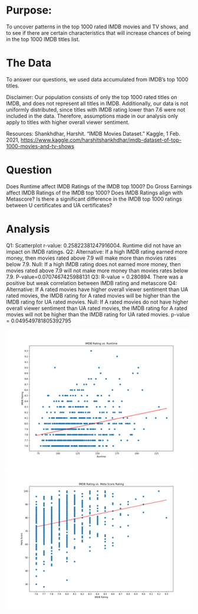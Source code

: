 # Purpose: 
To uncover patterns in the top 1000 rated IMDB movies and TV shows, and to see if there are certain characteristics that will increase chances of being in the top 1000 IMDB titles list.

# The Data
To answer our questions, we used data accumulated from IMDB’s top 1000 titles.

Disclaimer: 
Our population consists of only the top 1000 rated titles on IMDB, and does not represent all titles in IMDB. Additionally, our data is not uniformly distributed, since titles with IMDB rating lower than 7.6 were not included in the data. Therefore, assumptions made in our analysis only apply to titles with higher overall viewer sentiment.

Resources:
Shankhdhar, Harshit. “IMDB Movies Dataset.” Kaggle, 1 Feb. 2021, https://www.kaggle.com/harshitshankhdhar/imdb-dataset-of-top-1000-movies-and-tv-shows

# Question
Does Runtime affect IMDB Ratings of the IMDB top 1000?
Do Gross Earnings affect IMDB Ratings of the IMDB top 1000?
Does IMDB Ratings align with Metascore?
Is there a significant difference in the IMDB top 1000 ratings between U certificates and UA certificates?

# Analysis
Q1: Scatterplot r-value: 0.25822381247916004. Runtime did not have an impact on IMDB ratings.
Q2: Alternative: If a high IMDB rating earned more money, then movies rated above 7.9 will make more than movies rates below 7.9.
    Null: If a high IMDB rating does not earned more money, then movies rated above 7.9 will not make more money than movies rates below 7.9.
    P-value=0.0707467425988131
Q3: R-value = 0.280894. There was a positive but weak correlation between IMDB rating and metascore
Q4: Alternative: If A rated movies have higher overall viewer sentiment than UA rated movies, the IMDB rating for A rated movies will be higher than the IMDB rating for UA rated  movies.
    Null: If A rated movies do not have higher overall viewer sentiment than UA rated movies, the IMDB rating for A rated movies will not be higher than the IMDB rating for UA    rated movies.
    p-value = 0.049549781805392795




![IMDB V Runtime Scatterplt](/Figures/01_IMDB_v_Runtime_scatter.png "IMDB V Runtime")
![IMDB V Meta Scatterplt](/Figures/03_imdb_v_meta_scatter.png "IMDB V Scatterplt")
